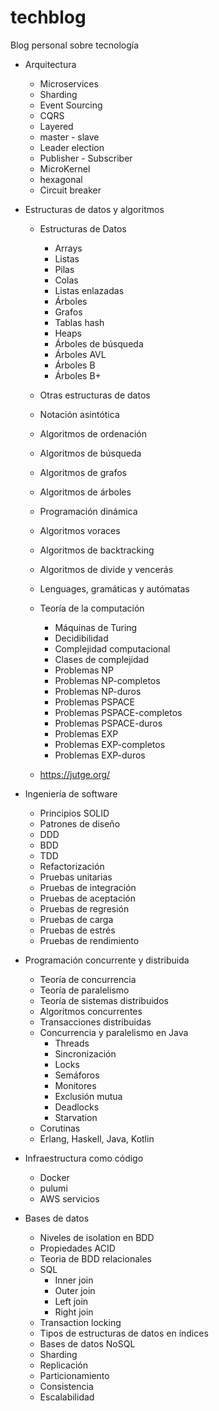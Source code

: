 # techblog
Blog personal sobre tecnología

- Arquitectura
    - Microservices
    - Sharding
    - Event Sourcing
    - CQRS
    - Layered
    - master - slave
    - Leader election
    - Publisher - Subscriber
    - MicroKernel
    - hexagonal
    - Circuit breaker

- Estructuras de datos y algoritmos
  - Estructuras de Datos 
    - Arrays
    - Listas
    - Pilas
    - Colas
    - Listas enlazadas
    - Árboles
    - Grafos
    - Tablas hash
    - Heaps
    - Árboles de búsqueda
    - Árboles AVL
    - Árboles B
    - Árboles B+
  - Otras estructuras de datos
  - Notación asintótica
  - Algoritmos de ordenación
  - Algoritmos de búsqueda
  - Algoritmos de grafos
  - Algoritmos de árboles
  - Programación dinámica
  - Algoritmos voraces
  - Algoritmos de backtracking
  - Algoritmos de divide y vencerás
  - Lenguages, gramáticas y autómatas
  - Teoría de la computación
    - Máquinas de Turing
    - Decidibilidad
    - Complejidad computacional
    - Clases de complejidad
    - Problemas NP
    - Problemas NP-completos
    - Problemas NP-duros
    - Problemas PSPACE
    - Problemas PSPACE-completos
    - Problemas PSPACE-duros
    - Problemas EXP
    - Problemas EXP-completos
    - Problemas EXP-duros
  
  - https://jutge.org/
  
- Ingeniería de software
  - Principios SOLID
  - Patrones de diseño
  - DDD
  - BDD
  - TDD
  - Refactorización
  - Pruebas unitarias
  - Pruebas de integración
  - Pruebas de aceptación
  - Pruebas de regresión
  - Pruebas de carga
  - Pruebas de estrés
  - Pruebas de rendimiento
  
- Programación concurrente y distribuida
  - Teoría de concurrencia
  - Teoría de paralelismo
  - Teoría de sistemas distribuidos
  - Algoritmos concurrentes
  - Transacciones distribuidas
  - Concurrencia y paralelismo en Java
    - Threads
    - Sincronización
    - Locks
    - Semáforos
    - Monitores
    - Exclusión mutua
    - Deadlocks
    - Starvation
  - Corutinas
  - Erlang, Haskell, Java, Kotlin

- Infraestructura como código
  - Docker
  - pulumi
  - AWS servicios

- Bases de datos
  - Niveles de isolation en BDD
  - Propiedades ACID
  - Teoria de BDD relacionales
  - SQL
    - Inner join
    - Outer join
    - Left join
    - Right join
  - Transaction locking
  - Tipos de estructuras de datos en índices
  - Bases de datos NoSQL
  - Sharding
  - Replicación
  - Particionamiento
  - Consistencia
  - Escalabilidad
  
